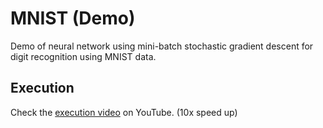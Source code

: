 # MNIST (Demo)
Demo of neural network using mini-batch stochastic gradient descent for digit recognition using MNIST data.

## Execution

Check the [execution video](https://youtu.be/8hv1UaBUuXw) on YouTube.
(10x speed up)